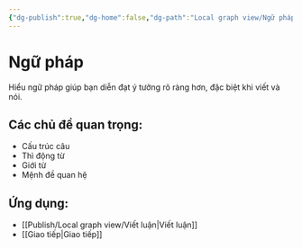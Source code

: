 ```yaml
---
{"dg-publish":true,"dg-home":false,"dg-path":"Local graph view/Ngữ pháp.md","permalink":"/local-graph-view/ngu-phap/","dgPassFrontmatter":true,"noteIcon":"","updated":"2025-02-01T07:47:05.471+07:00"}
---
```


# Ngữ pháp
Hiểu ngữ pháp giúp bạn diễn đạt ý tưởng rõ ràng hơn, đặc biệt khi viết và nói.

## Các chủ đề quan trọng:
- Cấu trúc câu
- Thì động từ
- Giới từ
- Mệnh đề quan hệ

## Ứng dụng:
- [[Publish/Local graph view/Viết luận\|Viết luận]]
- [[Giao tiếp\|Giao tiếp]]
